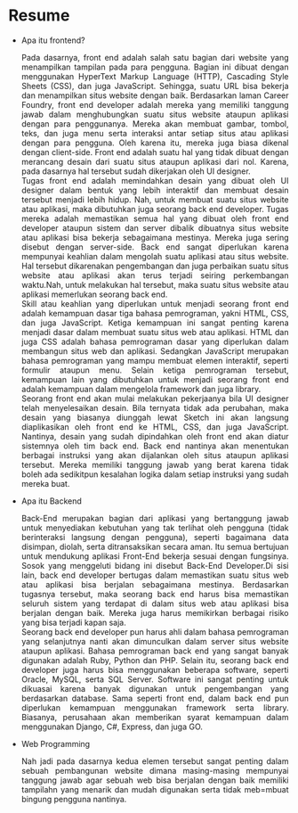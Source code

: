 # Resume
- Apa itu frontend?
<br><p align = "justify" >  Pada dasarnya, front end adalah salah satu bagian dari website yang menampilkan tampilan pada para pengguna. Bagian ini dibuat dengan menggunakan HyperText Markup Language (HTTP), Cascading Style Sheets (CSS), dan juga JavaScript. Sehingga, suatu URL bisa bekerja dan menampilkan situs website dengan baik.
Berdasarkan laman Career Foundry, front end developer adalah mereka yang memiliki tanggung jawab dalam menghubungkan suatu situs website ataupun aplikasi dengan para penggunanya.
Mereka akan membuat gambar, tombol, teks, dan juga menu serta interaksi antar setiap situs atau aplikasi dengan para pengguna. Oleh karena itu, mereka juga biasa dikenal dengan client-side.
Front end adalah suatu hal yang tidak dibuat dengan merancang desain dari suatu situs ataupun aplikasi dari nol. Karena, pada dasarnya hal tersebut sudah dikerjakan oleh UI designer.<br>
Tugas front end adalah memindahkan desain yang dibuat oleh UI designer dalam bentuk yang lebih interaktif dan membuat desain tersebut menjadi lebih hidup. Nah, untuk membuat suatu situs website atau aplikasi, maka dibutuhkan juga seorang back end developer.
Tugas mereka adalah memastikan semua hal yang dibuat oleh front end developer ataupun sistem dan server dibalik dibuatnya situs website atau aplikasi bisa bekerja sebagaimana mestinya. Mereka juga sering disebut dengan server-side.
Back end sangat diperlukan karena mempunyai keahlian dalam mengolah suatu aplikasi atau situs website. Hal tersebut dikarenakan pengembangan dan juga perbaikan suatu situs website atau aplikasi akan terus terjadi seiring perkembangan waktu.Nah, untuk melakukan hal tersebut, maka suatu situs website atau aplikasi memerlukan seorang back end.<br>
  Skill atau keahlian yang diperlukan untuk menjadi seorang front end adalah kemampuan dasar tiga bahasa pemrograman, yakni HTML, CSS, dan juga JavaScript.
Ketiga kemampuan ini sangat penting karena menjadi dasar dalam membuat suatu situs web atau aplikasi. HTML dan juga CSS adalah bahasa pemrograman dasar yang diperlukan dalam membangun situs web dan aplikasi. Sedangkan JavaScript merupakan bahasa pemrograman yang mampu membuat elemen interaktif, seperti formulir ataupun menu.
Selain ketiga pemrograman tersebut, kemampuan lain yang dibutuhkan untuk menjadi seorang front end adalah kemampuan dalam mengelola framework dan juga library.<br>
  Seorang front end akan mulai melakukan pekerjaanya bila UI designer telah menyelesaikan desain. Bila ternyata tidak ada perubahan, maka desain yang biasanya diunggah lewat Sketch ini akan langsung diaplikasikan oleh front end ke HTML, CSS, dan juga JavaScript.
Nantinya, desain yang sudah dipindahkan oleh front end akan diatur sistemnya oleh tim back end. Back end nantinya akan menentukan berbagai instruksi yang akan dijalankan oleh situs ataupun aplikasi tersebut.
Mereka memiliki tanggung jawab yang berat karena tidak boleh ada sedikitpun kesalahan logika dalam setiap instruksi yang sudah mereka buat.
- Apa itu Backend
<br><p align = "justify" >Back-End merupakan bagian dari aplikasi yang bertanggung jawab untuk menyediakan kebutuhan yang tak terlihat oleh pengguna (tidak berinteraksi langsung dengan pengguna), seperti bagaimana data disimpan, diolah, serta ditransaksikan secara aman. Itu semua bertujuan untuk mendukung aplikasi Front-End bekerja sesuai dengan fungsinya. Sosok yang menggeluti bidang ini disebut Back-End Developer.Di sisi lain, back end developer bertugas dalam memastikan suatu situs web atau aplikasi bisa berjalan sebagaimana mestinya.
Berdasarkan tugasnya tersebut, maka seorang back end harus bisa memastikan seluruh sistem yang terdapat di dalam situs web atau aplikasi bisa berjalan dengan baik. Mereka juga harus memikirkan berbagai risiko yang bisa terjadi kapan saja.<br>
Seorang back end developer pun harus ahli dalam bahasa pemrograman yang selanjutnya nanti akan dimunculkan dalam server situs website ataupun aplikasi. Bahasa pemrograman back end yang sangat banyak digunakan adalah Ruby, Python dan PHP.
Selain itu, seorang back end developer juga harus bisa menggunakan beberapa software, seperti Oracle, MySQL, serta SQL Server. Software ini sangat penting untuk dikuasai karena banyak digunakan untuk pengembangan yang berdasarkan database.
Sama seperti front end, dalam back end pun diperlukan kemampuan menggunakan framework serta library. Biasanya, perusahaan akan memberikan syarat kemampuan dalam menggunakan Django, C#, Express, dan juga GO.
- Web Programming
 <br><p align = "justify" >  Nah jadi pada dasarnya kedua elemen tersebut sangat penting dalam sebuah pembangunan website dimana masing-masing mempunyai tanggung jawab agar sebuah web bisa berjalan dengan baik memiliki tampilahn yang menarik dan mudah digunakan serta tidak meb=mbuat bingung pengguna nantinya.
 
